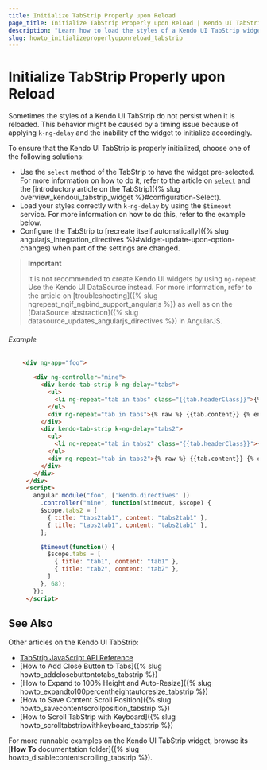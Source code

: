 ```yaml
---
title: Initialize TabStrip Properly upon Reload
page_title: Initialize TabStrip Properly upon Reload | Kendo UI TabStrip
description: "Learn how to load the styles of a Kendo UI TabStrip widget and persist them in AngularJS applications."
slug: howto_initializeproperlyuponreload_tabstrip
---
```


# Initialize TabStrip Properly upon Reload

Sometimes the styles of a Kendo UI TabStrip do not persist when it is reloaded. This behavior might be caused by a timing issue because of applying `k-ng-delay` and the inability of the widget to initialize accordingly.

To ensure that the Kendo UI TabStrip is properly initialized, choose one of the following solutions:
* Use the `select` method of the TabStrip to have the widget pre-selected. For more information on how to do it, refer to the article on [`select`](api/javascript/ui/tabstrip#methods-select) and the [introductory article on the TabStrip]({% slug overview_kendoui_tabstrip_widget %}#configuration-Select).
* Load your styles correctly with `k-ng-delay` by using the `$timeout` service. For more information on how to do this, refer to the example below.
* Configure the TabStrip to [recreate itself automatically]({% slug angularjs_integration_directives %}#widget-update-upon-option-changes) when part of the settings are changed.

> **Important**
>
> It is not recommended to create Kendo UI widgets by using `ng-repeat`. Use the Kendo UI DataSource instead. For more information, refer to the article on [troubleshooting]({% slug ngrepeat_ngif_ngbind_support_angularjs %}) as well as on the [DataSource abstraction]({% slug datasource_updates_angularjs_directives %}) in AngularJS.

###### Example

```html
    <div ng-app="foo">

       <div ng-controller="mine">
         <div kendo-tab-strip k-ng-delay="tabs">
           <ul>
             <li ng-repeat="tab in tabs" class="{{tab.headerClass}}">{% raw %} {{tab.title}} {% endraw %}</li>
           </ul>
           <div ng-repeat="tab in tabs">{% raw %} {{tab.content}} {% endraw %}</div>
         </div>
         <div kendo-tab-strip k-ng-delay="tabs2">
           <ul>
             <li ng-repeat="tab in tabs2" class="{{tab.headerClass}}">{% raw %} {{tab.title}} {% endraw %}</li>
           </ul>
           <div ng-repeat="tab in tabs2">{% raw %} {{tab.content}} {% endraw %}</div>
         </div>
       </div>
     </div>
     <script>
       angular.module("foo", ['kendo.directives' ])
         .controller("mine", function($timeout, $scope) {
         $scope.tabs2 = [
           { title: "tabs2tab1", content: "tabs2tab1" },
           { title: "tabs2tab1", content: "tabs2tab1" },
         ];

         $timeout(function() {
           $scope.tabs = [
             { title: "tab1", content: "tab1" },
             { title: "tab2", content: "tab2" },
           ]
         }, 68);
       });
     </script>
```

## See Also

Other articles on the Kendo UI TabStrip:

* [TabStrip JavaScript API Reference](/api/javascript/ui/tabstrip)
* [How to Add Close Button to Tabs]({% slug howto_addclosebuttontotabs_tabstrip %})
* [How to Expand to 100% Height and Auto-Resize]({% slug howto_expandto100percentheightautoresize_tabstrip %})
* [How to Save Content Scroll Position]({% slug howto_savecontentscrollposition_tabstrip %})
* [How to Scroll TabStrip with Keyboard]({% slug howto_scrolltabstripwithkeyboard_tabstrip %})

For more runnable examples on the Kendo UI TabStrip widget, browse its [**How To** documentation folder]({% slug howto_disablecontentscrolling_tabstrip %}).
